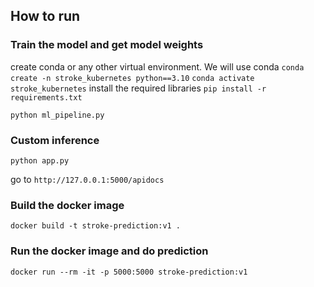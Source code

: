 ## How to run 
### Train the model and get model weights
create conda or any other virtual environment. We will use conda
`conda create -n stroke_kubernetes python==3.10`
`conda activate stroke_kubernetes`
 install the required libraries
`pip install -r requirements.txt`

`python ml_pipeline.py`

### Custom inference
`python app.py`

go to `http://127.0.0.1:5000/apidocs`

### Build the docker image
`docker build -t stroke-prediction:v1 .`
### Run the docker image and do prediction
`docker run --rm -it -p 5000:5000 stroke-prediction:v1`

